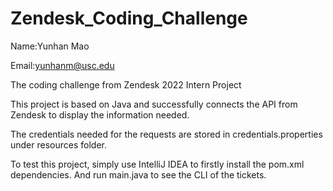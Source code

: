 # Zendesk_Coding_Challenge
Name:Yunhan Mao

Email:yunhanm@usc.edu

The coding challenge from Zendesk 2022 Intern Project

This project is based on Java and successfully connects the API from Zendesk to display the information needed.

The credentials needed for the requests are stored in credentials.properties under resources folder.

To test this project, simply use IntelliJ IDEA to firstly install the pom.xml dependencies. And run main.java to see the CLI of the tickets.
